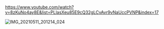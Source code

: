 https://www.youtube.com/watch?v=8zKuNo4ay8E&list=PLlasXeu85E9cQ32gLCvAvr9vNaUccPVNP&index=17

![IMG_20210511_201214_024](https://user-images.githubusercontent.com/54087826/117846585-3691c880-b29f-11eb-9ae7-ca4f9e8976b6.jpg)

